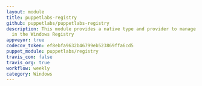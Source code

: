 ```yaml
---
layout: module
title: puppetlabs-registry
github: puppetlabs/puppetlabs-registry
description: This module provides a native type and provider to manage keys and values
  in the Windows Registry
appveyor: true
codecov_token: ef8ebfa9632b46799eb523869ffa6cd5
puppet_module: puppetlabs/registry
travis_com: false
travis_org: true
workflow: weekly
category: Windows
---
```

